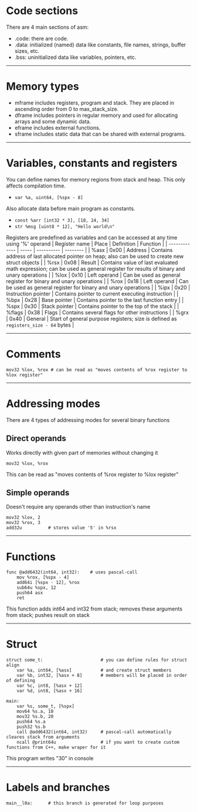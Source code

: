 # Code sections
There are 4 main sections of asm:
- .code: there are code.
- .data: initialized (named) data like constants, file names, strings, buffer sizes, etc.
- .bss: uninitialized data like variables, pointers, etc.

---

# Memory types
- mframe includes registers, program and stack. They are placed in ascending order from 0 to max_stack_size.
- dframe includes pointers in regular memory and used for allocating arrays and some dynamic data.
- eframe includes external functions.
- sframe includes static data that can be shared with external programs.

---

# Variables, constants and registers
You can define names for memory regions from stack and heap.
This only affects compilation time.
- `var %a, uint64, [%spx - 8]`

Also allocate data before main program as constants.
- `const %arr [int32 * 3], [18, 24, 34]`
- `str %msg [uint8 * 12], "Hello world\n"`

Registers are predefined as variables and can be accessed at any time using '%' operand
| Register name | Place | Definition | Function |
| ------------- | ----- | ---------- | -------- |
| %asx | 0x00 | Address | Contains address of last allocated pointer on heap; also can be used to create new struct objects |
| %rsx | 0x08 | Result | Contains value of last evaluated math expression; can be used as general register for results of binary and unary operations |
| %lox | 0x10 | Left operand | Can be used as general register for binary and unary operations |
| %rox | 0x18 | Left operand | Can be used as general register for binary and unary operations |
| %ipx | 0x20 | Instruction pointer | Contains pointer to current executing instruction |
| %bpx | 0x28 | Base pointer | Contains pointer to the last function entry |
| %spx | 0x30 | Stack pointer | Contains pointer to the top of the stack |
| %flags | 0x38 | Flags | Contains several flags for other instructions |
| %grx | 0x40 | General | Start of general purpose registers; size is defined as `registers_size - 64` bytes |

---

# Comments
```
mov32 %lox, %rox # can be read as "moves contents of %rox register to %lox register"
```

---

# Addressing modes
There are 4 types of addressing modes for several binary functions
## Direct operands
Works directly with given part of memories without changing it
```
mov32 %lox, %rox
```
This can be read as "moves contents of %rox register to %lox register"
## Simple operands
Doesn't require any operands other than instruction's name
```
mov32 %lox, 2
mov32 %rox, 3
add32u          # stores value '5' in %rsx 
```

---

# Functions
```
func @add6432(int64, int32):	# uses pascal-call
	mov %rox, [%spx - 4]
	add64i [%spx - 12], %rox
	sub64u %spx, 12
	push64 asx
	ret
```
This function adds int64 and int32 from stack; removes these arguments from stack; pushes result on stack

---

# Struct
```
struct some_t:						# you can define rules for struct align
	var %a, int64, [%asx]			# and create struct members
	var %b, int32, [%asx + 8]		# members will be placed in order of defining
	var %c, int8, [%asx + 12]
	var %d, int8, [%asx + 16]

main:
	var %s, some_t, [%spx]
	mov64 %s.a, 10
	mov32 %s.b, 20
	push64 %s.a
	push32 %s.b						
	call @add6432(int64, int32)		# pascal-call automatically cleares stack from arguments
	ncall @print64u					# if you want to create custom functions from C++, make wraper for it
```
This program writes "30" in console

---

# Labels and branches
```
main__l0a:		# this branch is generated for loop purposes
```